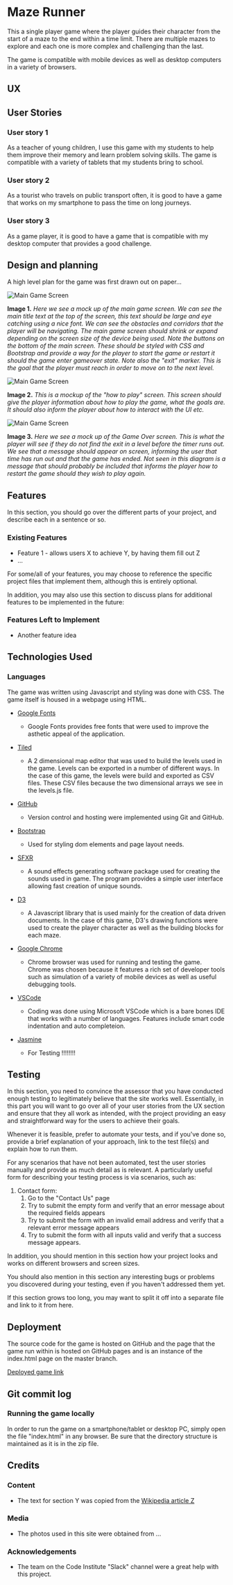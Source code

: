 # Maze Runner

This a single player game where the player guides their character from the start of a maze to the end within a time limit. There are multiple mazes to explore and each one is more complex and challenging than the last.  

The game is compatible with mobile devices as well as desktop computers in a variety of browsers.
 
## UX

## User Stories

### User story 1

As a teacher of young children, I use this game with my students to help them improve their memory and learn problem solving skills. The game is compatible with a variety of tablets that my students bring to school.

### User story 2

As a tourist who travels on public transport often, it is good to have a game  that works on my smartphone to pass the time on long journeys.

### User story 3

As a game player, it is good to have a game that is compatible with my desktop computer that provides a good challenge.

## Design and planning

A high level plan for the game was first drawn out on paper...

![Main Game Screen](/images/main.jpg)

**Image 1.** *Here we see a mock up of the main game screen. We can see the main title text at the top of the screen, this text should be large and eye catching using a nice font. We can see the obstacles and corridors that the player will be navigating. The main game screen should shrink or expand depending on the screen size of the device being used. Note the buttons on the bottom of the main screen. These should be styled with CSS and Bootstrap and provide a way for the player to start the game or restart it should the game enter gameover state. Note also the "exit" marker. This is the goal that the player must reach in order to move on to the next level.*

![Main Game Screen](/images/howtoplay.jpg)

**Image 2.** *This is a mockup of the "how to play" screen. This screen should give the player information about how to play the game, what the goals are. It should also inform the player about how to interact with the UI etc.*

![Main Game Screen](/images/gameover.jpg)

**Image 3.** *Here we see a mock up of the Game Over screen. This is what the player will see if they do not find the exit in a level before the timer runs out. We see that a message should appear on screen, informing the user that time has run out and that the game has ended. Not seen in this diagram is a message that should probably be included that informs the player how to restart the game should they wish to play again.*

## Features

In this section, you should go over the different parts of your project, and describe each in a sentence or so.
 
### Existing Features
- Feature 1 - allows users X to achieve Y, by having them fill out Z
- ...

For some/all of your features, you may choose to reference the specific project files that implement them, although this is entirely optional.

In addition, you may also use this section to discuss plans for additional features to be implemented in the future:

### Features Left to Implement
- Another feature idea

## Technologies Used

### Languages

The game was written using Javascript and styling was done with CSS. The game itself is housed in a webpage using HTML.

- [Google Fonts](https://fonts.google.com/)
    - Google Fonts provides free fonts that were used to improve the asthetic appeal of the application.

- [Tiled](https://www.mapeditor.org/)
    - A 2 dimensional map editor that was used to build the levels used in the game. Levels can be exported in a number of different ways. In the case of this game, the levels were build and exported as CSV files. These CSV files because the two dimensional arrays we see in the levels.js file.

- [GitHub](https://github.com/)
    - Version control and hosting were implemented using Git and GitHub.

- [Bootstrap](https://getbootstrap.com/)
    - Used for styling dom elements and page layout needs.

- [SFXR](http://www.drpetter.se/project_sfxr.html)
    - A sound effects generating software package used for creating the sounds used in game. The program provides a simple user interface allowing fast creation of unique sounds.

- [D3](https://d3js.org/)
    - A Javascript library that is used mainly for the creation of data driven documents. In the case of this game, D3's drawing functions were used to create the player character as well as the building blocks for each maze.

- [Google Chrome](https://www.google.com/chrome/b/)
    - Chrome browser was used for running and testing the game. Chrome was chosen because it features a rich set of developer tools such as simulation of a variety of mobile devices as well as useful debugging tools.

- [VSCode](https://code.visualstudio.com/)
    - Coding was done using Microsoft VSCode which is a bare bones IDE that works with a number of languages. Features include smart code indentation and auto completeion.

- [Jasmine](https://jasmine.github.io/)
    - For Testing !!!!!!!!






## Testing

In this section, you need to convince the assessor that you have conducted enough testing to legitimately believe that the site works well. Essentially, in this part you will want to go over all of your user stories from the UX section and ensure that they all work as intended, with the project providing an easy and straightforward way for the users to achieve their goals.

Whenever it is feasible, prefer to automate your tests, and if you've done so, provide a brief explanation of your approach, link to the test file(s) and explain how to run them.

For any scenarios that have not been automated, test the user stories manually and provide as much detail as is relevant. A particularly useful form for describing your testing process is via scenarios, such as:

1. Contact form:
    1. Go to the "Contact Us" page
    2. Try to submit the empty form and verify that an error message about the required fields appears
    3. Try to submit the form with an invalid email address and verify that a relevant error message appears
    4. Try to submit the form with all inputs valid and verify that a success message appears.

In addition, you should mention in this section how your project looks and works on different browsers and screen sizes.

You should also mention in this section any interesting bugs or problems you discovered during your testing, even if you haven't addressed them yet.

If this section grows too long, you may want to split it off into a separate file and link to it from here.

## Deployment

The source code for the game is hosted on GitHub and the page that the game run within is hosted on GitHub pages and is an instance of the index.html page on the master branch.

[Deployed game link](https://andrewdempsey2018.github.io/Maze-Runner/ "Maze Runner")

## Git commit log

### Running the game locally

In order to run the game on a smartphone/tablet or desktop PC, simply open the file "index.html" in any browser. Be sure that the directory structure is maintained as it is in the zip file.



## Credits

### Content
- The text for section Y was copied from the [Wikipedia article Z](https://en.wikipedia.org/wiki/Z)

### Media
- The photos used in this site were obtained from ...

### Acknowledgements

- The team on the Code Institute "Slack" channel were a great help with this project.
